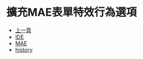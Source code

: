 # 擴充MAE表單特效行為選項
* [上一頁](../README.md)
* [IDE](IDE/README.md)
* [MAE](MAE/README.md)
* [history](history.md)
